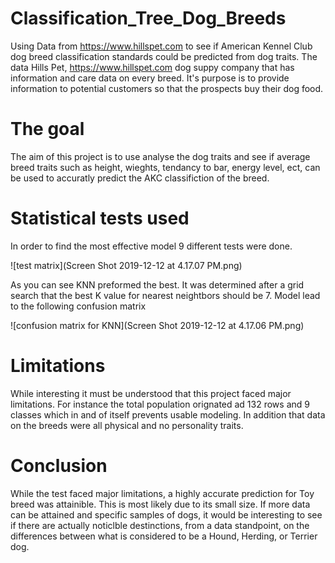 # Classification_Tree_Dog_Breeds

Using Data from https://www.hillspet.com to see if American Kennel Club dog breed classification standards could be predicted from dog traits.
The data
Hills Pet, https://www.hillspet.com dog suppy company that has information and care data on every breed. It's purpose is to provide information to potential customers so that the prospects buy their dog food.

# The goal
The aim of this project is to use analyse the dog traits and see if average breed traits such as height, wieghts, tendancy to bar, energy level, ect, can be used to accuratly predict the AKC classifiction of the breed.

# Statistical tests used
In order to find the most effective model 9 different tests were done.

![test matrix](Screen Shot 2019-12-12 at 4.17.07 PM.png)


As you can see KNN preformed the best. 
It was determined after a grid search that the best K value for nearest neightbors should be 7. Model lead to the following confusion matrix

![confusion matrix for KNN](Screen Shot 2019-12-12 at 4.17.06 PM.png)

# Limitations
While interesting it must be understood that this project faced major limitations. For instance the total population orignated ad 132 rows and 9 classes which in and of itself prevents usable modeling. In addition that data on the breeds were all physical and no personality traits.

# Conclusion
While the test faced major limitations, a highly accurate prediction for Toy breed was attainible. This is most likely due to its small size. If more data can be attained and specific samples of dogs, it would be interesting to see if there are actually noticlble destinctions, from a data standpoint, on the differences between what is considered to be a Hound, Herding, or Terrier dog.

